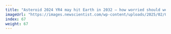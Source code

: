 ```yaml
---
title: "Asteroid 2024 YR4 may hit Earth in 2032 – how worried should we be?"
imageUrl: "https://images.newscientist.com/wp-content/uploads/2025/02/06115459/SEI_238678310.jpg?width=788"
index: 67
weight: 67
---
```

